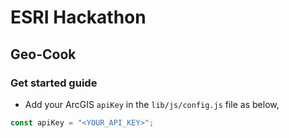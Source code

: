 # ESRI Hackathon

## Geo-Cook

### Get started guide

- Add your ArcGIS `apiKey` in the `lib/js/config.js` file as below,

```js
const apiKey = "<YOUR_API_KEY>";
```
